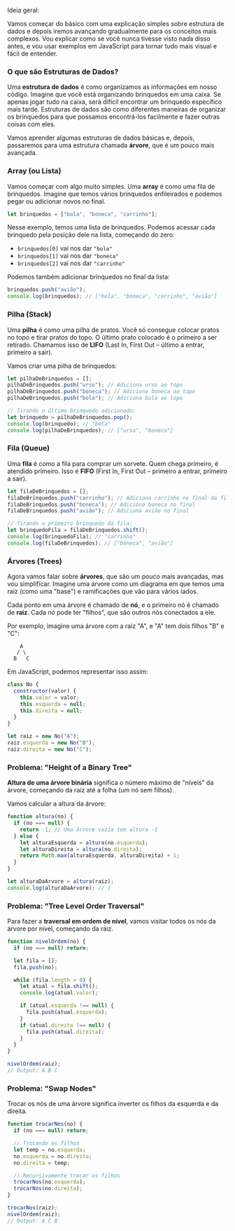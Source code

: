 Ideia geral: 

Vamos começar do básico com uma explicação simples sobre estrutura de dados e depois iremos avançando gradualmente para os conceitos mais complexos. Vou explicar como se você nunca tivesse visto nada disso antes, e vou usar exemplos em JavaScript para tornar tudo mais visual e fácil de entender.

### O que são Estruturas de Dados?

Uma **estrutura de dados** é como organizamos as informações em nosso código. Imagine que você está organizando brinquedos em uma caixa. Se apenas jogar tudo na caixa, será difícil encontrar um brinquedo específico mais tarde. Estruturas de dados são como diferentes maneiras de organizar os brinquedos para que possamos encontrá-los facilmente e fazer outras coisas com eles.

Vamos aprender algumas estruturas de dados básicas e, depois, passaremos para uma estrutura chamada **árvore**, que é um pouco mais avançada.

### Array (ou Lista)

Vamos começar com algo muito simples. Uma **array** é como uma fila de brinquedos. Imagine que temos vários brinquedos enfileirados e podemos pegar ou adicionar novos no final.

```javascript
let brinquedos = ["bola", "boneca", "carrinho"];
```

Nesse exemplo, temos uma lista de brinquedos. Podemos acessar cada brinquedo pela posição dele na lista, começando do zero:

- `brinquedos[0]` vai nos dar `"bola"`
- `brinquedos[1]` vai nos dar `"boneca"`
- `brinquedos[2]` vai nos dar `"carrinho"`

Podemos também adicionar brinquedos no final da lista:

```javascript
brinquedos.push("avião");
console.log(brinquedos); // ["bola", "boneca", "carrinho", "avião"]
```

### Pilha (Stack)

Uma **pilha** é como uma pilha de pratos. Você só consegue colocar pratos no topo e tirar pratos do topo. O último prato colocado é o primeiro a ser retirado. Chamamos isso de **LIFO** (Last In, First Out – último a entrar, primeiro a sair).

Vamos criar uma pilha de brinquedos:

```javascript
let pilhaDeBrinquedos = [];
pilhaDeBrinquedos.push("urso"); // Adiciona urso ao topo
pilhaDeBrinquedos.push("boneca"); // Adiciona boneca ao topo
pilhaDeBrinquedos.push("bola"); // Adiciona bola ao topo

// Tirando o último brinquedo adicionado:
let brinquedo = pilhaDeBrinquedos.pop();
console.log(brinquedo); // "bola"
console.log(pilhaDeBrinquedos); // ["urso", "boneca"]
```

### Fila (Queue)

Uma **fila** é como a fila para comprar um sorvete. Quem chega primeiro, é atendido primeiro. Isso é **FIFO** (First In, First Out – primeiro a entrar, primeiro a sair).

```javascript
let filaDeBrinquedos = [];
filaDeBrinquedos.push("carrinho"); // Adiciona carrinho no final da fila
filaDeBrinquedos.push("boneca"); // Adiciona boneca no final
filaDeBrinquedos.push("avião"); // Adiciona avião no final

// Tirando o primeiro brinquedo da fila:
let brinquedoFila = filaDeBrinquedos.shift();
console.log(brinquedoFila); // "carrinho"
console.log(filaDeBrinquedos); // ["boneca", "avião"]
```

### Árvores (Trees)

Agora vamos falar sobre **árvores**, que são um pouco mais avançadas, mas vou simplificar. Imagine uma árvore como um diagrama em que temos uma raiz (como uma "base") e ramificações que vão para vários lados.

Cada ponto em uma árvore é chamado de **nó**, e o primeiro nó é chamado de **raiz**. Cada nó pode ter "filhos", que são outros nós conectados a ele.

Por exemplo, imagine uma árvore com a raiz "A", e "A" tem dois filhos "B" e "C":

```
    A
   / \
  B   C
```

Em JavaScript, podemos representar isso assim:

```javascript
class No {
  constructor(valor) {
    this.valor = valor;
    this.esquerda = null;
    this.direita = null;
  }
}

let raiz = new No("A");
raiz.esquerda = new No("B");
raiz.direita = new No("C");
```

### Problema: "Height of a Binary Tree"

**Altura de uma árvore binária** significa o número máximo de "níveis" da árvore, começando da raiz até a folha (um nó sem filhos).

Vamos calcular a altura da árvore:

```javascript
function altura(no) {
  if (no === null) {
    return -1; // Uma árvore vazia tem altura -1
  } else {
    let alturaEsquerda = altura(no.esquerda);
    let alturaDireita = altura(no.direita);
    return Math.max(alturaEsquerda, alturaDireita) + 1;
  }
}

let alturaDaArvore = altura(raiz);
console.log(alturaDaArvore); // 1
```

### Problema: "Tree Level Order Traversal"

Para fazer a **traversal em ordem de nível**, vamos visitar todos os nós da árvore por nível, começando da raiz.

```javascript
function nivelOrdem(no) {
  if (no === null) return;

  let fila = [];
  fila.push(no);

  while (fila.length > 0) {
    let atual = fila.shift();
    console.log(atual.valor);

    if (atual.esquerda !== null) {
      fila.push(atual.esquerda);
    }
    if (atual.direita !== null) {
      fila.push(atual.direita);
    }
  }
}

nivelOrdem(raiz);
// Output: A B C
```

### Problema: "Swap Nodes"

Trocar os nós de uma árvore significa inverter os filhos da esquerda e da direita.

```javascript
function trocarNos(no) {
  if (no === null) return;

  // Trocando os filhos
  let temp = no.esquerda;
  no.esquerda = no.direita;
  no.direita = temp;

  // Recursivamente trocar os filhos
  trocarNos(no.esquerda);
  trocarNos(no.direita);
}

trocarNos(raiz);
nivelOrdem(raiz);
// Output: A C B
```

